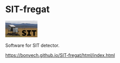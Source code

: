 # SIT-fregat
<img src="SIT_intro_small.png" name="Small Image Telescope" width="20%">

Software for SIT detector.

https://bonvech.github.io/SIT-fregat/html/index.html
